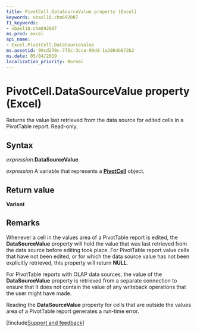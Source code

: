 ```yaml
---
title: PivotCell.DataSourceValue property (Excel)
keywords: vbaxl10.chm692087
f1_keywords:
- vbaxl10.chm692087
ms.prod: excel
api_name:
- Excel.PivotCell.DataSourceValue
ms.assetid: 99cd270c-775c-3cca-99dd-1a2864b872b2
ms.date: 05/04/2019
localization_priority: Normal
---
```



# PivotCell.DataSourceValue property (Excel)

Returns the value last retrieved from the data source for edited cells in a PivotTable report. Read-only.


## Syntax

_expression_.**DataSourceValue**

_expression_ A variable that represents a **[PivotCell](Excel.PivotCell.md)** object.


## Return value

**Variant**


## Remarks

Whenever a cell in the values area of a PivotTable report is edited, the **DataSourceValue** property will hold the value that was last retrieved from the data source before editing took place. For PivotTable report value cells that have not been edited, or for which the data source value has not been explicitly retrieved, this property will return **NULL**. 

For PivotTable reports with OLAP data sources, the value of the **DataSourceValue** property is retrieved from a separate connection to ensure that it does not contain the value of any writeback operations that the user might have made.

Reading the **DataSourceValue** property for cells that are outside the values area of a PivotTable report generates a run-time error.




[!include[Support and feedback](~/includes/feedback-boilerplate.md)]